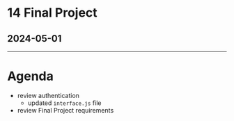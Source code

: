 # 14 Final Project
## 2024-05-01

---

# Agenda

- review authentication
  - updated `interface.js` file
- review Final Project requirements
